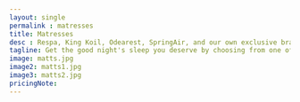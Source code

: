 ```yaml
---
layout: single 
permalink : matresses 
title: Matresses
desc : Respa, King Koil, Odearest, SpringAir, and our own exclusive brand Phoenix
tagline: Get the good night's sleep you deserve by choosing from one of the large range of matresses and we will make sure you sleep well with the fantastic value we have to offer.
image: matts.jpg
image2: matts1.jpg
image3: matts2.jpg
pricingNote: 
---
```

